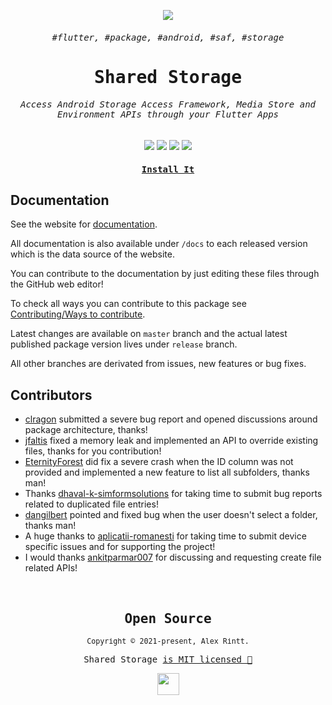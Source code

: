 <p align="center">
  <img src="https://user-images.githubusercontent.com/51419598/161439601-fc228a0d-d09d-4dbb-b5a3-ebc5dbcf9f46.png">
</p>

<h6 align="center"><samp>#flutter, #package, #android, #saf, #storage</samp></h6>
<samp><h1 align="center">Shared Storage</h1></samp>

<h6 align="center">
    <samp>
      Access Android <kbd>Storage Access Framework</kbd>, <kbd>Media Store</kbd> and <kbd>Environment</kbd> APIs through your Flutter Apps
    </samp>
</h6>

<p align="center">
  <a href="https://pub.dev/packages/shared_storage"><img src="https://img.shields.io/pub/v/shared_storage.svg?style=for-the-badge&color=22272E&showLabel=false&labelColor=15191f&logo=dart&logoColor=blue"></a>
  <img src="https://img.shields.io/badge/Kotlin-22272E?&style=for-the-badge&logo=kotlin&logoColor=9966FF">
  <img src="https://img.shields.io/badge/Dart-22272E?style=for-the-badge&logo=dart&logoColor=2BB7F6">
  <img src="https://img.shields.io/badge/Flutter-22272E?style=for-the-badge&logo=flutter&logoColor=66B1F1">
</p>

<a href="https://pub.dev/packages/shared_storage"><h4 align="center"><samp>Install It</samp></h4></a>

## Documentation

See the website for [documentation](https://alexrintt.github.io/shared-storage).

All documentation is also available under `/docs` to each released version which is the data source of the website.

You can contribute to the documentation by just editing these files through the GitHub web editor!

To check all ways you can contribute to this package see [Contributing/Ways to contribute](https://alexrintt.github.io/shared-storage/Contributing/Ways%20to%20contribute/).

Latest changes are available on `master` branch and the actual latest published package version lives under `release` branch.

All other branches are derivated from issues, new features or bug fixes.

## Contributors

- [clragon](https://github.com/clragon) submitted a severe bug report and opened discussions around package architecture, thanks!
- [jfaltis](https://github.com/jfaltis) fixed a memory leak and implemented an API to override existing files, thanks for you contribution!
- [EternityForest](https://github.com/EternityForest) did fix a severe crash when the ID column was not provided and implemented a new feature to list all subfolders, thanks man!
- Thanks [dhaval-k-simformsolutions](https://github.com/dhaval-k-simformsolutions) for taking time to submit bug reports related to duplicated file entries!
- [dangilbert](https://github.com/dangilbert) pointed and fixed bug when the user doesn't select a folder, thanks man!
- A huge thanks to [aplicatii-romanesti](https://www.bibliotecaortodoxa.ro/) for taking time to submit device specific issues and for supporting the project!
- I would thanks [ankitparmar007](https://github.com/ankitparmar007) for discussing and requesting create file related APIs!

<br>

<samp>

<h2 align="center">
  Open Source
</h2>
<p align="center">
  <sub>Copyright © 2021-present, Alex Rintt.</sub>
</p>
<p align="center">Shared Storage <a href="https://github.com/alexrintt/shared-storage/blob/master/LICENSE.md">is MIT licensed 💖</a></p>
<p align="center">
  <img src="https://user-images.githubusercontent.com/51419598/161439601-fc228a0d-d09d-4dbb-b5a3-ebc5dbcf9f46.png" width="35" />
</p>
  
</samp>

